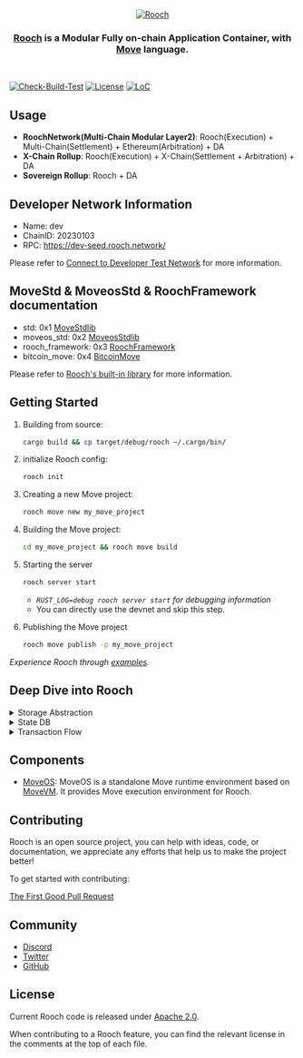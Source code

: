 <div width="400" align="center">
  <br />
  <br />
  <a href="https://rooch.network"><img alt="Rooch" src="https://rooch.network/logo/rooch_black_combine.svg" width=384></a>
  <br />
  <h3><a href="https://rooch.network">Rooch</a> is a Modular Fully on-chain Application Container, with <a href="https://github.com/move-language/move">Move</a> language.</h3>
  <br />
</div>

[![Check-Build-Test](https://github.com/rooch-network/rooch/actions/workflows/check_build_test.yml/badge.svg)](https://github.com/rooch-network/rooch/actions/workflows/check_build_test.yml)
[![License](https://img.shields.io/badge/license-Apache-green.svg)](LICENSE)
[![LoC](https://tokei.rs/b1/github/rooch-network/rooch?category=lines)](https://github.com/rooch-network/rooch)

## Usage

* **RoochNetwork(Multi-Chain Modular Layer2)**: Rooch(Execution) + Multi-Chain(Settlement) + Ethereum(Arbitration) + DA
* **X-Chain Rollup**: Rooch(Execution) + X-Chain(Settlement + Arbitration) + DA
* **Sovereign Rollup**: Rooch + DA

## Developer Network Information

* Name: dev
* ChainID: 20230103
* RPC: https://dev-seed.rooch.network/

Please refer to [Connect to Developer Test Network](https://rooch.network/build/getting-started/connect-to-rooch/connect-devnet) for more information.

## MoveStd & MoveosStd & RoochFramework documentation

* std: 0x1 [MoveStdlib](./frameworks/move-stdlib/doc)
* moveos_std: 0x2 [MoveosStdlib](./frameworks/moveos-stdlib/doc)
* rooch_framework: 0x3 [RoochFramework](./frameworks/rooch-framework/doc/)
* bitcoin_move: 0x4 [BitcoinMove](./frameworks/bitcoin-move/doc/)

Please refer to [Rooch's built-in library](https://rooch.network/learn/core-concepts/move-contracts/built-in-library) for more information.

## Getting Started

1. Building from source:
    ```bash
    cargo build && cp target/debug/rooch ~/.cargo/bin/
    ```

2. initialize Rooch config:
    ```bash
    rooch init
    ```
 
3. Creating a new Move project:
    ```bash
    rooch move new my_move_project
    ```
4. Building the Move project:
    ```bash
    cd my_move_project && rooch move build
    ```
   
5. Starting the server
    ```bash
    rooch server start
    ```
   * *`RUST_LOG=debug rooch server start` for debugging information*
   * You can directly use the devnet and skip this step.

6. Publishing the Move project
    ```bash
    rooch move publish -p my_move_project
    ```
   
*Experience Rooch through [examples](examples).*

## Deep Dive into Rooch

<details>
<summary>Storage Abstraction</summary>

- [Docs](https://rooch.network/learn/core-concepts/objects/storage-abstraction)

- Overview:

![Storage Abstraction](./docs/website/public/docs/rooch-design-storage-abstraction.svg)
</details>

<details>
<summary>State DB</summary>

- Overview:

![State DB](./docs/website/public/docs/rooch-design-statedb.svg)

</details>

<details>
<summary>Transaction Flow</summary>

- [Docs](https://rooch.network/learn/core-concepts/transaction/transaction-flow)
- Overview:
![Rooch Transaction Flow](./docs/website/public/docs/rooch-design-transaction-flow-functional-perspective.svg)

</details>

## Components

* [MoveOS](./moveos): MoveOS is a standalone Move runtime environment based on [MoveVM](https://github.com/move-language/move). It provides Move execution environment for Rooch.

## Contributing

Rooch is an open source project, you can help with ideas, code, or documentation, we appreciate any efforts that help us to make the project better! 

To get started with contributing:

[The First Good Pull Request](./CONTRIBUTING.md)

## Community

* [Discord](https://discord.gg/rooch)
* [Twitter](https://twitter.com/RoochNetwork)
* [GitHub](https://github.com/rooch-network)

## License

Current Rooch code is released under [Apache 2.0](./LICENSE).

When contributing to a Rooch feature, you can find the relevant license in the comments at the top of each file.
